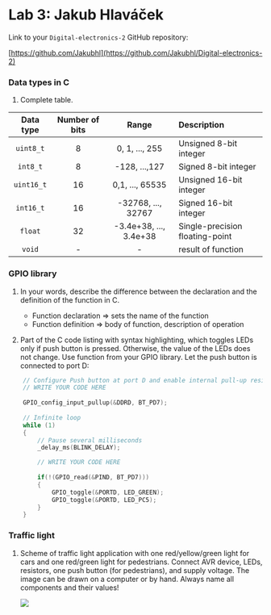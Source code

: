 # Lab 3: Jakub Hlaváček

Link to your `Digital-electronics-2` GitHub repository:

   [https://github.com/Jakubhl](https://github.com/Jakubhl/Digital-electronics-2)

### Data types in C

1. Complete table.

| **Data type** | **Number of bits** | **Range** | **Description** |
| :-: | :-: | :-: | :-- | 
| `uint8_t`  | 8 | 0, 1, ..., 255 | Unsigned 8-bit integer |
| `int8_t`   | 8 | -128, ...,127 | Signed 8-bit integer |
| `uint16_t` | 16 | 0,1, ..., 65535 | Unsigned 16-bit integer |
| `int16_t`  | 16 | -32768, ..., 32767 | Signed 16-bit integer |
| `float`    | 32 | -3.4e+38, ..., 3.4e+38 | Single-precision floating-point |
| `void`     | - | - | result of function |


### GPIO library

1. In your words, describe the difference between the declaration and the definition of the function in C.
   * Function declaration
   => sets the name of the function
   * Function definition
   => body of function, description of operation 

2. Part of the C code listing with syntax highlighting, which toggles LEDs only if push button is pressed. Otherwise, the value of the LEDs does not change. Use function from your GPIO library. Let the push button is connected to port D:

```c
    // Configure Push button at port D and enable internal pull-up resistor
    // WRITE YOUR CODE HERE
    
    GPIO_config_input_pullup(&DDRD, BT_PD7);
    
    // Infinite loop
    while (1)
    {
        // Pause several milliseconds
        _delay_ms(BLINK_DELAY);

        // WRITE YOUR CODE HERE
        
        if(!(GPIO_read(&PIND, BT_PD7)))
        {
            GPIO_toggle(&PORTD, LED_GREEN);
            GPIO_toggle(&PORTD, LED_PC5);
        }
    }
```


### Traffic light

1. Scheme of traffic light application with one red/yellow/green light for cars and one red/green light for pedestrians. Connect AVR device, LEDs, resistors, one push button (for pedestrians), and supply voltage. The image can be drawn on a computer or by hand. Always name all components and their values!

   ![](images/schemaL3.png)
